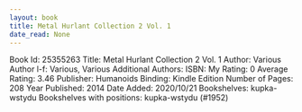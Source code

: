 ```yaml
---
layout: book
title: Metal Hurlant Collection 2 Vol. 1
date_read: None
---
```


Book Id: 25355263
Title: Metal Hurlant Collection 2 Vol. 1
Author: Various
Author l-f: Various, Various
Additional Authors: 
ISBN: 
My Rating: 0
Average Rating: 3.46
Publisher: Humanoids
Binding: Kindle Edition
Number of Pages: 208
Year Published: 2014
Date Added: 2020/10/21
Bookshelves: kupka-wstydu
Bookshelves with positions: kupka-wstydu (#1952)

